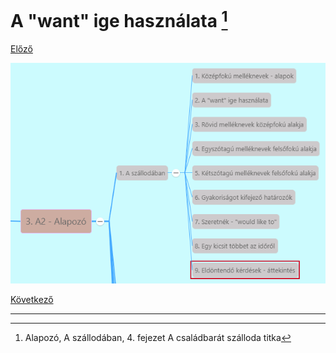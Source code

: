 # A "want" ige használata [^1]

[Előző](1.md)

![3.1](../images/3.1.png)



[Következő](3.md)

---
[^1]: Alapozó, A szállodában, 4. fejezet A családbarát szálloda titka